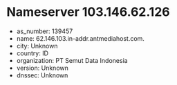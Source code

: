# Nameserver 103.146.62.126

* as_number: 139457
* name: 62.146.103.in-addr.antmediahost.com.
* city: Unknown
* country: ID
* organization: PT Semut Data Indonesia
* version: Unknown
* dnssec: Unknown
